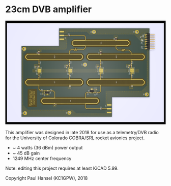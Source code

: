 # 23cm DVB amplifier

![23cm DVB amplifier](gva-pha202amp.png "Amplifier image")

This amplifier was designed in late 2018 for use as a telemetry/DVB radio for the University of Colorado COBRA/SRL rocket avionics project.

- ~ 4 watts (36 dBm) power output
- ~ 45 dB gain
- 1249 MHz center frequency

Note: editing this project requires at least KiCAD 5.99.

Copyright Paul Hansel (KC1GPW), 2018
